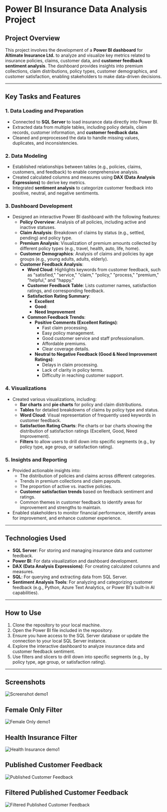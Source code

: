 # Power BI Insurance Data Analysis Project

## Project Overview
This project involves the development of a **Power BI dashboard** for **Altimate Insurance Ltd.** to analyze and visualize key metrics related to insurance policies, claims, customer data, and **customer feedback sentiment analysis**. The dashboard provides insights into premium collections, claim distributions, policy types, customer demographics, and customer satisfaction, enabling stakeholders to make data-driven decisions.

---

## Key Tasks and Features

### 1. Data Loading and Preparation
- Connected to **SQL Server** to load insurance data directly into Power BI.
- Extracted data from multiple tables, including policy details, claim records, customer information, and **customer feedback data**.
- Cleaned and preprocessed the data to handle missing values, duplicates, and inconsistencies.

### 2. Data Modeling
- Established relationships between tables (e.g., policies, claims, customers, and feedback) to enable comprehensive analysis.
- Created calculated columns and measures using **DAX (Data Analysis Expressions)** to derive key metrics.
- Integrated **sentiment analysis** to categorize customer feedback into positive, neutral, and negative sentiments.

### 3. Dashboard Development
- Designed an interactive Power BI dashboard with the following features:
  - **Policy Overview**: Analysis of all policies, including active and inactive statuses.
  - **Claim Analysis**: Breakdown of claims by status (e.g., settled, pending) and policy type.
  - **Premium Analysis**: Visualization of premium amounts collected by different policy types (e.g., travel, health, auto, life, home).
  - **Customer Demographics**: Analysis of claims and policies by age groups (e.g., young adults, adults, elderly).
  - **Customer Feedback Analysis**:
    - **Word Cloud**: Highlights keywords from customer feedback, such as "satisfied," "service," "claim," "policy," "process," "premium," "helpful," and "happy."
    - **Customer Feedback Table**: Lists customer names, satisfaction ratings, and corresponding feedback.
    - **Satisfaction Rating Summary**:
      - **Excellent**
      - **Good**:
      - **Need Improvement**
    - **Common Feedback Trends**:
      - **Positive Comments (Excellent Ratings)**:
        - Fast claim processing.
        - Easy policy management.
        - Good customer service and staff professionalism.
        - Affordable premiums.
        - Clear coverage details.
      - **Neutral to Negative Feedback (Good & Need Improvement Ratings)**:
        - Delays in claim processing.
        - Lack of clarity in policy terms.
        - Difficulty in reaching customer support.

### 4. Visualizations
- Created various visualizations, including:
  - **Bar charts** and **pie charts** for policy and claim distributions.
  - **Tables** for detailed breakdowns of claims by policy type and status.
  - **Word Cloud**: Visual representation of frequently used keywords in customer feedback.
  - **Satisfaction Rating Charts**: Pie charts or bar charts showing the distribution of satisfaction ratings (Excellent, Good, Need Improvement).
  - **Filters** to allow users to drill down into specific segments (e.g., by policy type, age group, or satisfaction rating).

### 5. Insights and Reporting
- Provided actionable insights into:
  - The distribution of policies and claims across different categories.
  - Trends in premium collections and claim payouts.
  - The proportion of active vs. inactive policies.
  - **Customer satisfaction trends** based on feedback sentiment and ratings.
  - Common themes in customer feedback to identify areas for improvement and strengths to maintain.
- Enabled stakeholders to monitor financial performance, identify areas for improvement, and enhance customer experience.

---

## Technologies Used
- **SQL Server**: For storing and managing insurance data and customer feedback.
- **Power BI**: For data visualization and dashboard development.
- **DAX (Data Analysis Expressions)**: For creating calculated columns and measures.
- **SQL**: For querying and extracting data from SQL Server.
- **Sentiment Analysis Tools**: For analyzing and categorizing customer feedback (e.g., Python, Azure Text Analytics, or Power BI's built-in AI capabilities).

---

## How to Use
1. Clone the repository to your local machine.
2. Open the Power BI file included in the repository.
3. Ensure you have access to the SQL Server database or update the connection to your local SQL Server instance.
4. Explore the interactive dashboard to analyze insurance data and customer feedback sentiment.
5. Use filters and slicers to drill down into specific segments (e.g., by policy type, age group, or satisfaction rating).



---

## Screenshots

![Screenshot demo1](https://github.com/Mutiu123/Insurance-Data-Analysis-Using-Power-BI/blob/main/demo/demo.jpg)

## Female Only Filter

![Female Only demo1](https://github.com/Mutiu123/Insurance-Data-Analysis-Using-Power-BI/blob/main/demo/Female%20only%20filter.jpg)

## Health Insurance Filter

![Health Insurance demo1](https://github.com/Mutiu123/Insurance-Data-Analysis-Using-Power-BI/blob/main/demo/Health%20Insurance.jpg)

## Published Customer Feedback

![Published Customer Feedback](https://github.com/Mutiu123/Insurance-Data-Analysis-Using-Power-BI/blob/main/demo/Published%20Customer%20Feedback.jpg)

## Filtered Published Customer Feedback

![Filtered Published Customer Feedback](https://github.com/Mutiu123/Insurance-Data-Analysis-Using-Power-BI/blob/main/demo/Filtered%20Published%20Customer%20Feedback.jpg)